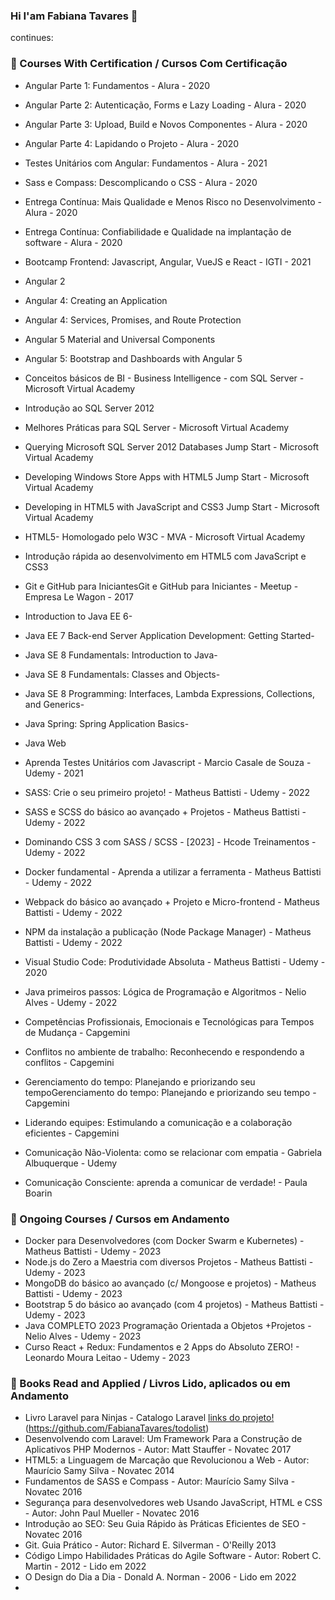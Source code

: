### Hi I'am Fabiana Tavares 👋

continues:

### 🚀 Courses With Certification / Cursos Com Certificação

- Angular Parte 1: Fundamentos - Alura - 2020
- Angular Parte 2: Autenticação, Forms e Lazy Loading - Alura - 2020
- Angular Parte 3: Upload, Build e Novos Componentes - Alura - 2020
- Angular Parte 4: Lapidando o Projeto - Alura - 2020
- Testes Unitários com Angular: Fundamentos - Alura - 2021
- Sass e Compass: Descomplicando o CSS - Alura - 2020
- Entrega Contínua: Mais Qualidade e Menos Risco no Desenvolvimento - Alura - 2020
- Entrega Contínua: Confiabilidade e Qualidade na implantação de software - Alura - 2020

- Bootcamp Frontend: Javascript, Angular, VueJS e React - IGTI - 2021

- Angular 2
- Angular 4: Creating an Application
- Angular 4: Services, Promises, and Route Protection
- Angular 5 Material and Universal Components
- Angular 5: Bootstrap and Dashboards with Angular 5

- Conceitos básicos de BI - Business Intelligence - com SQL Server - Microsoft Virtual Academy
- Introdução ao SQL Server 2012
- Melhores Práticas para SQL Server - Microsoft Virtual Academy
- Querying Microsoft SQL Server 2012 Databases Jump Start - Microsoft Virtual Academy
- Developing Windows Store Apps with HTML5 Jump Start - Microsoft Virtual Academy
- Developing in HTML5 with JavaScript and CSS3 Jump Start - Microsoft Virtual Academy
- HTML5- Homologado pelo W3C - MVA - Microsoft Virtual Academy
- Introdução rápida ao desenvolvimento em HTML5 com JavaScript e CSS3

- Git e GitHub para IniciantesGit e GitHub para Iniciantes - Meetup - Empresa Le Wagon - 2017


- Introduction to Java EE 6-
- Java EE 7 Back-end Server Application Development: Getting Started-
- Java SE 8 Fundamentals: Introduction to Java-
- Java SE 8 Fundamentals: Classes and Objects-
- Java SE 8 Programming: Interfaces, Lambda Expressions, Collections, and Generics-
- Java Spring: Spring Application Basics-
- Java Web

- Aprenda Testes Unitários com Javascript - Marcio Casale de Souza - Udemy - 2021
- SASS: Crie o seu primeiro projeto! - Matheus Battisti - Udemy - 2022
- SASS e SCSS do básico ao avançado + Projetos - Matheus Battisti - Udemy - 2022
- Dominando CSS 3 com SASS / SCSS - [2023] - Hcode Treinamentos - Udemy - 2022
- Docker fundamental - Aprenda a utilizar a ferramenta - Matheus Battisti - Udemy - 2022
- Webpack do básico ao avançado + Projeto e Micro-frontend - Matheus Battisti - Udemy - 2022
- NPM da instalação a publicação (Node Package Manager) - Matheus Battisti - Udemy - 2022
- Visual Studio Code: Produtividade Absoluta - Matheus Battisti  - Udemy - 2020
- Java primeiros passos: Lógica de Programação e Algoritmos - Nelio Alves - Udemy - 2022


- Competências Profissionais, Emocionais e Tecnológicas para Tempos de Mudança - Capgemini
- Conflitos no ambiente de trabalho: Reconhecendo e respondendo a conflitos - Capgemini
- Gerenciamento do tempo: Planejando e priorizando seu tempoGerenciamento do tempo: Planejando e priorizando seu tempo - Capgemini
- Liderando equipes: Estimulando a comunicação e a colaboração eficientes - Capgemini
- Comunicação Não-Violenta: como se relacionar com empatia - Gabriela Albuquerque - Udemy
- Comunicação Consciente: aprenda a comunicar de verdade! - Paula Boarin

### 🚀 Ongoing Courses / Cursos em Andamento

- Docker para Desenvolvedores (com Docker Swarm e Kubernetes) - Matheus Battisti - Udemy - 2023
- Node.js do Zero a Maestria com diversos Projetos - Matheus Battisti - Udemy - 2023
- MongoDB do básico ao avançado (c/ Mongoose e projetos) - Matheus Battisti - Udemy - 2023
- Bootstrap 5 do básico ao avançado (com 4 projetos) - Matheus Battisti - Udemy - 2023
- Java COMPLETO 2023 Programação Orientada a Objetos +Projetos - Nelio Alves - Udemy - 2023
- Curso React + Redux: Fundamentos e 2 Apps do Absoluto ZERO! - Leonardo Moura Leitao - Udemy - 2023

### 🚀 Books Read and Applied / Livros Lido, aplicados ou em Andamento

- Livro Laravel para Ninjas - Catalogo Laravel [links do projeto!](https://github.com/FabianaTavares/catalogolavarel)  (https://github.com/FabianaTavares/todolist)
- Desenvolvendo com Laravel: Um Framework Para a Construção de Aplicativos PHP Modernos - Autor: Matt Stauffer - Novatec 2017
- HTML5: a Linguagem de Marcação que Revolucionou a Web - Autor: Maurício Samy Silva - Novatec 2014
- Fundamentos de SASS e Compass - Autor: Maurício Samy Silva - Novatec 2016
- Segurança para desenvolvedores web Usando JavaScript, HTML e CSS - Autor: John Paul Mueller - Novatec 2016
- Introdução ao SEO: Seu Guia Rápido às Práticas Eficientes de SEO - Novatec 2016
- Git. Guia Prático - Autor: Richard E. Silverman - O'Reilly 2013
- Código Limpo Habilidades Práticas do Agile Software - Autor: Robert C. Martin - 2012 - Lido em 2022
- O Design do Dia a Dia - Donald A. Norman - 2006 - Lido em 2022
-




